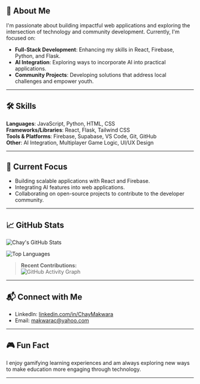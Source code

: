 ## 🚀 About Me

I'm passionate about building impactful web applications and exploring the intersection of technology and community development. Currently, I'm focused on:

- **Full-Stack Development**: Enhancing my skills in React, Firebase, Python, and Flask.
- **AI Integration**: Exploring ways to incorporate AI into practical applications.
- **Community Projects**: Developing solutions that address local challenges and empower youth.

---

## 🛠 Skills

**Languages**: JavaScript, Python, HTML, CSS  
**Frameworks/Libraries**: React, Flask, Tailwind CSS  
**Tools & Platforms**: Firebase, Supabase, VS Code, Git, GitHub  
**Other**: AI Integration, Multiplayer Game Logic, UI/UX Design

---

## 🌱 Current Focus

- Building scalable applications with React and Firebase.
- Integrating AI features into web applications.
- Collaborating on open-source projects to contribute to the developer community.

---

## 📈 GitHub Stats

![Chay's GitHub Stats](https://github-readme-stats.vercel.app/api?username=MakChay&show_icons=true&theme=radical)

![Top Languages](https://github-readme-stats.vercel.app/api/top-langs/?username=MakChay&layout=compact&theme=radical)

> **Recent Contributions:**  
> ![GitHub Activity Graph](https://activity-graph.herokuapp.com/graph?username=MakChay&theme=react-dark)

---

## 📬 Connect with Me

- LinkedIn: [linkedin.com/in/ChayMakwara](www.linkedin.com/in/charlene-makwara-2417972b1)
- Email: makwarac@yahoo.com

---

## 🎮 Fun Fact

I enjoy gamifying learning experiences and am always exploring new ways to make education more engaging through technology.

---


